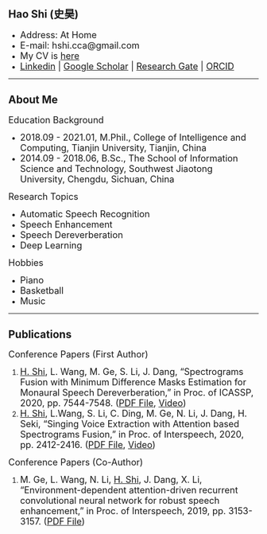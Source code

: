 <html lang="en">

<body>
<!-- <img src="pic/shihao.jpg" width="120" height="160" align="left" border-style="solid" border-width="2pt" border-color="black"> -->
<div class="navigation">
  <!-- <font size="5" color="#000000"> <b> Hao Shi (史昊) </b> </font> -->
  <h2> Hao Shi (史昊) </h2>
  <ul>
  <li> <font size="4"> Address: At Home </font> </li>
  <li> <font size="4"> E-mail: hshi.cca@gmail.com </font> </li>
  <li> <font size="4"> My CV is <a href="pdf/My_CV.pdf">here</a>  </font> </li>
  <li> <font size="4"> <a href="https://www.linkedin.com/in/hao-shi-29300b1b2/">Linkedin</a> | 
    <a href="https://scholar.google.com/citations?user=DclFbLwAAAAJ&hl=zh-CN">Google Scholar</a> | 
    <a href="https://www.researchgate.net/profile/Hao_Shi43">Research Gate</a> | 
    <a href="https://orcid.org/0000-0003-3373-2147">ORCID</a> </font> </li>
  </ul>
</div>
  
<HR>

<div class="content"> 
 <!-- <h2> <font color="#cc0099"> About Me </font></h2> -->
<h2> About Me </h2>
<font size="4">Education Background </font>
<ul>
<li> <font size="4"> 2018.09 - 2021.01, M.Phil., College of Intelligence and Computing, Tianjin University, Tianjin, China  </font> </li>
<li> <font size="4"> 2014.09 - 2018.06, B.Sc., The School of Information Science and Technology, Southwest Jiaotong University, Chengdu, Sichuan, China </font>  </li>
</ul>
<font size="4">Research Topics</font>
<ul>
<li> <font size="4"> Automatic Speech Recognition </font>  </li>
<li> <font size="4"> Speech Enhancement </font> </li>
<li> <font size="4"> Speech Dereverberation </font> </li>
<li> <font size="4"> Deep Learning </font> </li>
</ul>
<font size="4"> Hobbies </font>
<ul>
<li> <font size="4"> Piano </font> </li>
<li> <font size="4"> Basketball </font> </li>
<li> <font size="4"> Music </font> </li>
</ul>
</div>

<HR>
  
<div class="content"> 
<h2> Publications </h2>
<font size="4"> Conference Papers (First Author)</font>
<ol>
<li><font size="4"> <u>H. Shi</u>, L. Wang, M. Ge, S. Li, J. Dang, “Spectrograms Fusion with Minimum Difference Masks Estimation for Monaural Speech Dereverberation,” in Proc. of ICASSP, 2020, pp. 7544-7548. (<a href="pdf/0007539.pdf"><u>PDF File</u></a>, <a href="videos/ICASSP2020-3378-SPECTROGRAMS FUSION WITH MINIMUM DIFFERENCE MASKS ESTIMATION FOR MONAURAL SPEECH DEREVERBERATION-Hao Shi.mp4"><u>Video</u></a>)  </font></li>
<li><font size="4"> <u>H. Shi</u>, L.Wang, S. Li, C. Ding, M. Ge, N. Li, J. Dang, H. Seki, “Singing Voice Extraction with Attention based Spectrograms Fusion,” in Proc. of Interspeech, 2020, pp. 2412-2416. (<a href="pdf/Wed-1-11-1.pdf"><u>PDF File</u></a>, <a href="videos/1043_paper_Hao Shi_Singing Voice Extraction with Attention based Spectrograms Fusion.mp4"><u>Video</u></a>) </font> </li>
</ol>


<font size="4">Conference Papers (Co-Author)</font>
<ol>
<li><font size="4"> M. Ge, L. Wang, N. Li, <u>H. Shi</u>, J. Dang, X. Li, “Environment-dependent attention-driven recurrent convolutional neural network for robust speech enhancement,” in Proc. of Interspeech, 2019, pp. 3153-3157. (<a href="pdf/1477.pdf"><u>PDF File</u></a>)  </font></li>
</ol>

</div>


</body></html>
